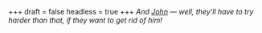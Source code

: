 
+++
draft = false
headless = true
+++
_And [John](/blog/john-from-lima) &mdash; well, they'll have to try harder than that, if they want to get rid of him!_
